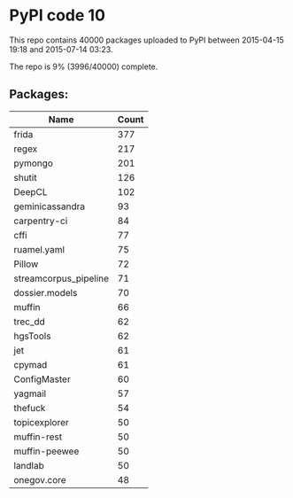 # PyPI code 10

This repo contains 40000 packages uploaded to PyPI between 
2015-04-15 19:18 and 2015-07-14 03:23.

The repo is 9% (3996/40000) complete.

## Packages:

| Name  | Count |
| ----- | ----- |
| frida | 377 |
| regex | 217 |
| pymongo | 201 |
| shutit | 126 |
| DeepCL | 102 |
| geminicassandra | 93 |
| carpentry-ci | 84 |
| cffi | 77 |
| ruamel.yaml | 75 |
| Pillow | 72 |
| streamcorpus_pipeline | 71 |
| dossier.models | 70 |
| muffin | 66 |
| trec_dd | 62 |
| hgsTools | 62 |
| jet | 61 |
| cpymad | 61 |
| ConfigMaster | 60 |
| yagmail | 57 |
| thefuck | 54 |
| topicexplorer | 50 |
| muffin-rest | 50 |
| muffin-peewee | 50 |
| landlab | 50 |
| onegov.core | 48 |



